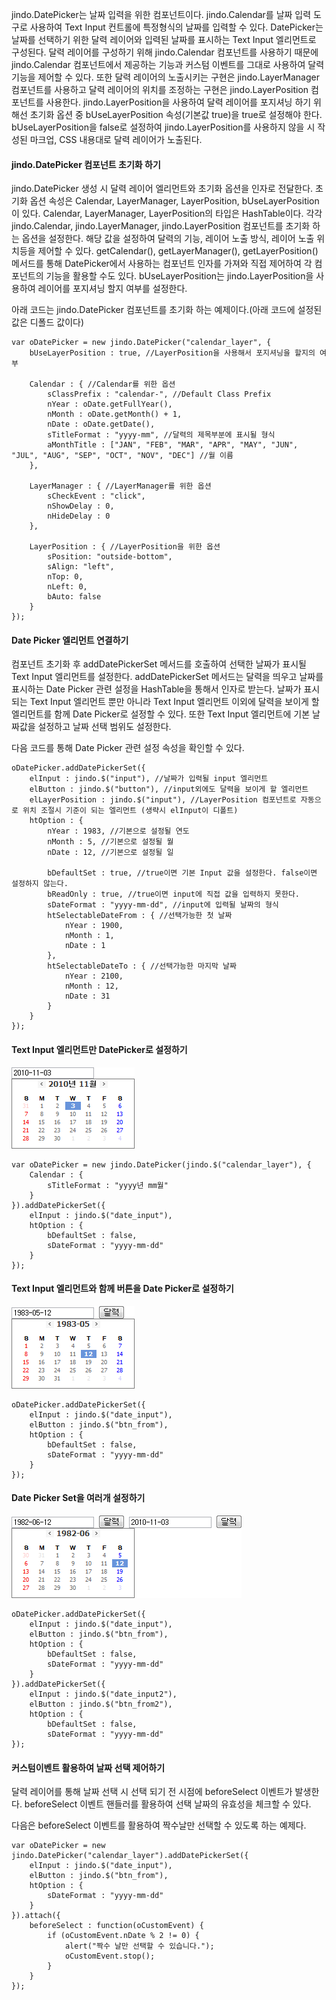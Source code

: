 jindo.DatePicker는 날짜 입력을 위한 컴포넌트이다. 
jindo.Calendar를 날짜 입력 도구로 사용하여 Text Input 컨트롤에 특정형식의 날짜를 입력할 수 있다.
DatePicker는 날짜를 선택하기 위한 달력 레이어와 입력된 날짜를 표시하는 Text Input 엘리먼트로 구성된다.
달력 레이어를 구성하기 위해 jindo.Calendar 컴포넌트를 사용하기 때문에 jindo.Calendar 컴포넌트에서 제공하는 기능과 커스텀 이벤트를 그대로 사용하여 달력 기능을 제어할 수 있다.
또한 달력 레이어의 노출시키는 구현은 jindo.LayerManager 컴포넌트를 사용하고 달력 레이어의 위치를 조정하는 구현은 jindo.LayerPosition 컴포넌트를 사용한다.
jindo.LayerPosition을 사용하여 달력 레이어를 포지셔닝 하기 위해선 초기화 옵션 중 bUseLayerPosition 속성(기본값 true)을 true로 설정해야 한다. bUseLayerPosition을 false로 설정하여 jindo.LayerPosition를 사용하지 않을 시 작성된 마크업, CSS 내용대로 달력 레이어가 노출된다.

#### jindo.DatePicker 컴포넌트 초기화 하기

jindo.DatePicker 생성 시 달력 레이어 엘리먼트와 초기화 옵션을 인자로 전달한다.
초기화 옵션 속성은 Calendar, LayerManager, LayerPosition, bUseLayerPosition이 있다.
Calendar, LayerManager, LayerPosition의 타입은 HashTable이다. 각각 jindo.Calendar, jindo.LayerManager, jindo.LayerPosition 컴포넌트를 초기화 하는 옵션을 설정한다. 해당 값을 설정하여 달력의 기능, 레이어 노출 방식, 레이어 노출 위치등을 제어할 수 있다. getCalendar(), getLayerManager(), getLayerPosition() 메서드를 통해 DatePicker에서 사용하는 컴포넌트 인자를 가져와 직접 제어하여 각 컴포넌트의 기능을 활용할 수도 있다. bUseLayerPosition는 jindo.LayerPosition을 사용하여 레이어를 포지셔닝 할지 여부를 설정한다.

아래 코드는 jindo.DatePicker 컴포넌트를 초기화 하는 예제이다.(아래 코드에 설정된 값은 디폴드 값이다)

	var oDatePicker = new jindo.DatePicker("calendar_layer", {
	    bUseLayerPosition : true, //LayerPosition을 사용해서 포지셔닝을 할지의 여부
	     
	    Calendar : { //Calendar를 위한 옵션
	        sClassPrefix : "calendar-", //Default Class Prefix
	        nYear : oDate.getFullYear(),
	        nMonth : oDate.getMonth() + 1,
	        nDate : oDate.getDate(),           
	        sTitleFormat : "yyyy-mm", //달력의 제목부분에 표시될 형식
	        aMonthTitle : ["JAN", "FEB", "MAR", "APR", "MAY", "JUN", "JUL", "AUG", "SEP", "OCT", "NOV", "DEC"] //월 이름
	    },
	     
	    LayerManager : { //LayerManager를 위한 옵션
	        sCheckEvent : "click",
	        nShowDelay : 0,
	        nHideDelay : 0
	    },
	     
	    LayerPosition : { //LayerPosition을 위한 옵션
	        sPosition: "outside-bottom",
	        sAlign: "left",
	        nTop: 0,
	        nLeft: 0,
	        bAuto: false
	    }
	});

#### Date Picker 엘리먼트 연결하기

컴포넌트 초기화 후 addDatePickerSet 메서드를 호출하여 선택한 날짜가 표시될 Text Input 엘리먼트를 설정한다. addDatePickerSet 메서드는 달력을 띄우고 날짜를 표시하는 Date Picker 관련 설정을 HashTable을 통해서 인자로 받는다. 날짜가 표시되는 Text Input 엘리먼트 뿐만 아니라 Text Input 엘리먼트 이외에 달력을 보이게 할 엘리먼트를 함께 Date Picker로 설정할 수 있다. 또한 Text Input 엘리먼트에 기본 날짜값을 설정하고 날짜 선택 범위도 설정한다.

다음 코드를 통해 Date Picker 관련 설정 속성을 확인할 수 있다.

	oDatePicker.addDatePickerSet({
	    elInput : jindo.$("input"), //날짜가 입력될 input 엘리먼트
	    elButton : jindo.$("button"), //input외에도 달력을 보이게 할 엘리먼트
	    elLayerPosition : jindo.$("input"), //LayerPosition 컴포넌트로 자동으로 위치 조절시 기준이 되는 엘리먼트 (생략시 elInput이 디폴트)
	    htOption : {
	        nYear : 1983, //기본으로 설정될 연도
	        nMonth : 5, //기본으로 설정될 월
	        nDate : 12, //기본으로 설정될 일
	         
	        bDefaultSet : true, //true이면 기본 Input 값을 설정한다. false이면 설정하지 않는다.
	        bReadOnly : true, //true이면 input에 직접 값을 입력하지 못한다.
	        sDateFormat : "yyyy-mm-dd", //input에 입력될 날짜의 형식
	        htSelectableDateFrom : { //선택가능한 첫 날짜
	            nYear : 1900,
	            nMonth : 1,
	            nDate : 1              
	        },
	        htSelectableDateTo : { //선택가능한 마지막 날짜
	            nYear : 2100,
	            nMonth : 12,
	            nDate : 31
	        }
	    }
	});

#### Text Input 엘리먼트만 DatePicker로 설정하기

![](ex0.png "")

	var oDatePicker = new jindo.DatePicker(jindo.$("calendar_layer"), {
	    Calendar : {
	        sTitleFormat : "yyyy년 mm월"
	    }
	}).addDatePickerSet({
	    elInput : jindo.$("date_input"),
	    htOption : {
	        bDefaultSet : false,
	        sDateFormat : "yyyy-mm-dd"
	    }
	});

#### Text Input 엘리먼트와 함께 버튼을 Date Picker로 설정하기

![](ex1.png "")

	oDatePicker.addDatePickerSet({
	    elInput : jindo.$("date_input"),
	    elButton : jindo.$("btn_from"),
	    htOption : {
	        bDefaultSet : false,
	        sDateFormat : "yyyy-mm-dd"
	    }
	});

#### Date Picker Set을 여러개 설정하기

![](ex2.png "")

	oDatePicker.addDatePickerSet({
	    elInput : jindo.$("date_input"),
	    elButton : jindo.$("btn_from"),
	    htOption : {
	        bDefaultSet : false,
	        sDateFormat : "yyyy-mm-dd"
	    }
	}).addDatePickerSet({
	    elInput : jindo.$("date_input2"),
	    elButton : jindo.$("btn_from2"),
	    htOption : {
	        bDefaultSet : false,
	        sDateFormat : "yyyy-mm-dd"
	});

#### 커스텀이벤트 활용하여 날짜 선택 제어하기

달력 레이어를 통해 날짜 선택 시 선택 되기 전 시점에 beforeSelect 이벤트가 발생한다. beforeSelect 이벤트 핸들러를 활용하여 선택 날짜의 유효성을 체크할 수 있다.

다음은 beforeSelect 이벤트를 활용하여 짝수날만 선택할 수 있도록 하는 예제다.

	var oDatePicker = new jindo.DatePicker("calendar_layer").addDatePickerSet({
	    elInput : jindo.$("date_input"),
	    elButton : jindo.$("btn_from"),
	    htOption : {
	        sDateFormat : "yyyy-mm-dd"
	    }
	}).attach({
	    beforeSelect : function(oCustomEvent) {
	        if (oCustomEvent.nDate % 2 != 0) {
	            alert("짝수 날만 선택할 수 있습니다.");
	            oCustomEvent.stop();
	        }
	    }
	});